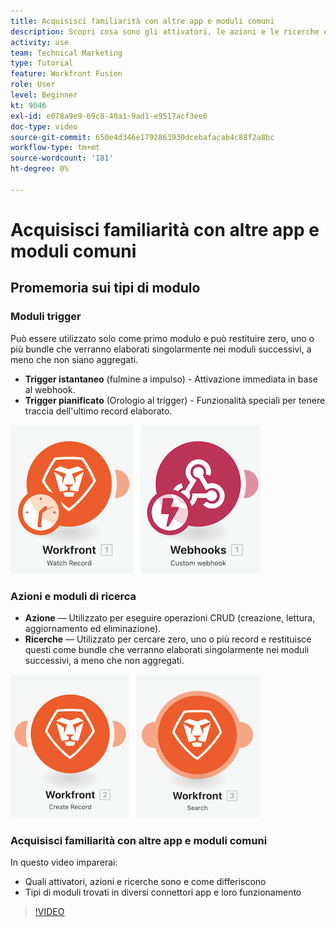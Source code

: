```yaml
---
title: Acquisisci familiarità con altre app e moduli comuni
description: Scopri cosa sono gli attivatori, le azioni e le ricerche e come funzionano i tipi di moduli trovati nei diversi connettori app in [!DNL Adobe Workfront Fusion].
activity: use
team: Technical Marketing
type: Tutorial
feature: Workfront Fusion
role: User
level: Beginner
kt: 9046
exl-id: e078a9e9-69c8-40a1-9ad1-e9517acf3ee6
doc-type: video
source-git-commit: 650e4d346e1792863930dcebafacab4c88f2a8bc
workflow-type: tm+mt
source-wordcount: '181'
ht-degree: 0%

---
```


# Acquisisci familiarità con altre app e moduli comuni

## Promemoria sui tipi di modulo

### Moduli trigger

Può essere utilizzato solo come primo modulo e può restituire zero, uno o più bundle che verranno elaborati singolarmente nei moduli successivi, a meno che non siano aggregati.

* **Trigger istantaneo** (fulmine a impulso) - Attivazione immediata in base al webhook.
* **Trigger pianificato** (Orologio al trigger) - Funzionalità speciali per tenere traccia dell&#39;ultimo record elaborato.

![Immagine dei moduli di attivazione](assets/beyond-basic-modules-1.png)

### Azioni e moduli di ricerca

* **Azione** — Utilizzato per eseguire operazioni CRUD (creazione, lettura, aggiornamento ed eliminazione).
* **Ricerche** — Utilizzato per cercare zero, uno o più record e restituisce questi come bundle che verranno elaborati singolarmente nei moduli successivi, a meno che non aggregati.

![Immagine dei moduli di azione e di ricerca](assets/beyond-basic-modules-2.png)

### Acquisisci familiarità con altre app e moduli comuni

In questo video imparerai:

* Quali attivatori, azioni e ricerche sono e come differiscono
* Tipi di moduli trovati in diversi connettori app e loro funzionamento

>[!VIDEO](https://video.tv.adobe.com/v/335287/?quality=12&learn=on)
